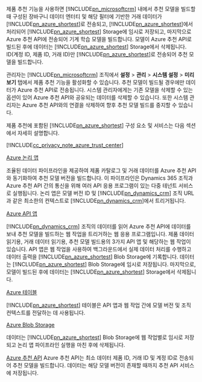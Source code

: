 제품 추천 기능을 사용하면 [!INCLUDE[pn_microsoftcrm](pn-microsoftcrm.md)] 내에서 추천 모델을 빌드할 때 구성된 장바구니 데이터 엔터티 및 해당 필터에 기반한 거래 데이터가 [!INCLUDE[pn_azure_shortest](pn-azure-shortest.md)]로 전송되고, [!INCLUDE[pn_azure_shortest](pn-azure-shortest.md)]에서 처리되어 [!INCLUDE[pn_azure_shortest](pn-azure-shortest.md)] Storage에 임시로 저장되고, 마지막으로 Azure 추천 API에 전송되어 기계 학습 모델을 빌드합니다. 모델이 Azure 추천 API로 빌드된 후에 데이터는 [!INCLUDE[pn_azure_shortest](pn-azure-shortest.md)] Storage에서 삭제됩니다. ID(계정 ID, 제품 ID, 거래 ID)만 [!INCLUDE[pn_azure_shortest](pn-azure-shortest.md)]로 전송되어 추천 모델을 빌드합니다.

관리자는 [!INCLUDE[pn_microsoftcrm](pn-microsoftcrm.md)] 조직에서 **설정** &gt; **관리** &gt; **시스템 설정** &gt; **미리 보기** 탭에서 제품 추천 기능을 활성화할 수 있습니다. 추천 모델이 빌드될 경우에만 데이터가 Azure 추천 API로 전송됩니다. 시스템 관리자에게는 기존 모델을 삭제할 수 있는 옵션이 있어 Azure 추천 API와 공유되는 데이터를 삭제할 수 있습니다. 또한 시스템 관리자는 Azure 추천 API와의 연결을 삭제하여 향후 추천 모델 빌드를 중지할 수 있습니다.

제품 추천에 포함된 [!INCLUDE[pn_azure_shortest](pn-azure-shortest.md)] 구성 요소 및 서비스는 다음 섹션에서 자세히 설명합니다.

[!INCLUDE[cc_privacy_note_azure_trust_center](cc-privacy-note-azure-trust-center.md)]

[Azure 논리 앱](https://azure.microsoft.com/services/app-service/logic/)

조율된 데이터 파이프라인을 제공하여 제품 카탈로그 및 거래 데이터를 Azure 추천 API와 동기화하여 추천 모델 버전을 빌드합니다. 이 파이프라인은 Dynamics 365 조직과 Azure 추천 API 간의 통신을 위해 여러 API 응용 프로그램이 있는 다중 테넌트 서비스로 실행됩니다. 논리 앱은 모델 버전 ID 및 [!INCLUDE[pn_dynamics_crm](pn-dynamics-crm.md)] 조직 URL과 같은 최소한의 컨텍스트로 [!INCLUDE[pn_dynamics_crm](pn-dynamics-crm.md)]에서 트리거됩니다. 

[Azure API 앱](https://azure.microsoft.com/services/app-service/api/)

[!INCLUDE[pn_dynamics_crm](pn-dynamics-crm.md)] 조직의 데이터를 읽어 Azure 추천 API에 데이터를 보내 추천 모델을 빌드하는 웹 작업을 트리거하는 웹 응용 프로그램입니다. 제품 데이터 읽기용, 거래 데이터 읽기용, 추천 모델 빌드용의 3가지 API 앱 및 해당하는 웹 작업이 있습니다. API 앱은 웹 작업을 사용하여 백그라운드에서 실제 데이터 처리를 수행하고 데이터 출력을 [!INCLUDE[pn_azure_shortest](pn-azure-shortest.md)] Blob Storage에 기록합니다. 데이터는 [!INCLUDE[pn_azure_shortest](pn-azure-shortest.md)] Blob Storage에 임시로 저장됩니다. 마지막으로, 모델이 빌드된 후에 데이터는 [!INCLUDE[pn_azure_shortest](pn-azure-shortest.md)] Storage에서 삭제됩니다.

[Azure 테이블](https://azure.microsoft.com/services/storage/tables/)

[!INCLUDE[pn_azure_shortest](pn-azure-shortest.md)] 테이블은 API 앱과 웹 작업 간에 모델 버전 및 조직 컨텍스트를 전달하는 데 사용됩니다.

[Azure Blob Storage](https://azure.microsoft.com/services/storage/) 

데이터는 [!INCLUDE[pn_azure_shortest](pn-azure-shortest.md)] Blob Storage에 웹 작업별로 임시로 저장되고 논리 앱 파이프라인 실행을 마친 후에 삭제됩니다.

[Azure 추천 API](https://www.microsoft.com/cognitive-services/en-us/recommendations-api) Azure 추천 API는 최소 데이터 제품 ID, 거래 ID 및 계정 ID로 전송되어 추천 모델을 빌드합니다. 데이터는 해당 모델 버전이 존재할 때까지 추천 API 서비스에 저장됩니다.
